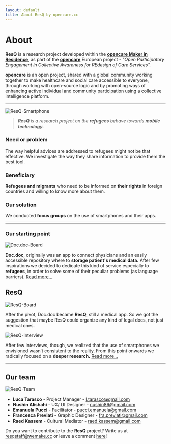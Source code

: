 ```yaml
---
layout: default
title: About ResQ by opencare.cc
---
```


# About

<b>ResQ</b> is a research project developed within the <b>[opencare Maker in Residence](http://wemake.cc/opencare/maker-in-residence-en/)</b>, as part of the <b>[opencare](opencare.cc)</b> European project - <i>"Open Participatory Engagement in Collective Awareness for REdesign of Care Services”.</i>

<b>opencare</b> is an open project, shared with a global community working together to make healthcare and social care accessible to everyone, through working with open-source logic and by promoting ways of enhancing active individual and community participation using a collective intelligence platform.

***

<img src="https://opencarecc.github.io/ResQ/assets/ResQ-post-img-smartphone.jpg" alt="ResQ-Smartphone">

<blockquote><i><b>ResQ</b> is a research project on the <b>refugees</b> behave towards <b>mobile technology.</b></i></blockquote>

### Need or problem
The way helpful advices are addressed to refugees might not be that effective. We investigate the way they share information to provide them the best tool.

### Beneficiary
<b>Refugees and migrants</b> who need to be informed on <b>their rights</b> in foreign countries and willing to know more about them.

### Our solution
We conducted <b>focus groups</b> on the use of smartphones and their apps.

***

### Our starting point
<img src="https://opencarecc.github.io/ResQ/assets/ResQ-post-img-Doc-doc-board-01.png" alt="Doc.doc-Board">

<b>Doc.doc</b>, originally was an app to connect physicians and an easily accessible repository where to <b>storage patient's medical data.</b> After few inspirations we decided to dedicate this kind of service especially to <b>refugees</b>, in order to solve some of their peculiar problems (as language barriers). [Read more...](https://opencarecc.github.io/ResQ/blog/2017/05/03/mir-application-doc-doc/)

## ResQ
<img src="https://opencarecc.github.io/ResQ/assets/ResQ-post-img-ResQ-board-01.png" alt="ResQ-Board">

After the pivot, Doc.doc became <b>ResQ</b>, still a medical app. So we got the suggestion that maybe ResQ could organize any kind of legal docs, not just medical ones.

<img src="https://opencarecc.github.io/ResQ/assets/ResQ-post-img-interview-resq.jpg" alt="ResQ-Interview">

After few interviews, though, we realized that the use of smartphones we envisioned wasn’t consistent to the reality. From this point onwards we radically focused on a <b>deeper research.</b> [Read more...](https://opencarecc.github.io/ResQ/blog/2017/06/14/mir-application-resq/)

***

## Our team
<img src="https://opencarecc.github.io/ResQ/assets/ResQ-post-img-acknowledgements.jpg" alt="ResQ-Team">

* <b>Luca Tarasco</b> - Project Manager - [l.tarasco@gmail.com](mailto:l.tarasco@gmail.com)
* <b>Nushin Alishahi</b> - UX/ UI Designer - [nushin86@gmail.com](mailto:nushin86@gmail.com)
* <b>Emanuela Pucci</b> - Facilitator - [pucci.emanuela@gmail.com](mailto:pucci.emanuela@gmail.com)
* <b>Francesca Previati</b> - Graphic Designer - [fra.previati@gmail.com](mailto:fra.previati@gmail.com)
* <b>Raed Kassem</b> - Cultural Mediator - [raed.kassem@gmail.com](mailto:raed.kassem@gmail.com)

Do you want to contribute to the <b>ResQ</b> project? Write us at [resqstaff@wemake.cc](mailto:resqstaff@wemake.cc) or leave a comment [here](https://disqus.com/home/forums/res-q/)!
